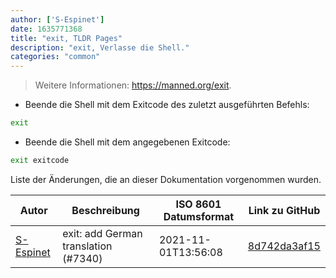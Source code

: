 ```yaml
---
author: ['S-Espinet']
date: 1635771368
title: "exit, TLDR Pages"
description: "exit, Verlasse die Shell."
categories: "common"
---
```

> Weitere Informationen: <https://manned.org/exit>.

- Beende die Shell mit dem Exitcode des zuletzt ausgeführten Befehls:

```bash
exit
```

- Beende die Shell mit dem angegebenen Exitcode:

```bash
exit exitcode
```
Liste der Änderungen, die an dieser Dokumentation vorgenommen wurden.


Autor | Beschreibung | ISO 8601 Datumsformat | Link zu GitHub
------|-----|-----|-----
[S-Espinet](mailto:91517918+S-Espinet@users.noreply.github.com) | exit: add German translation (#7340) | 2021-11-01T13:56:08 | [8d742da3af15](https://github.com/tldr-pages/tldr/commit/8d742da3af15e542dd27e194e5f1759607ad6c1d)

